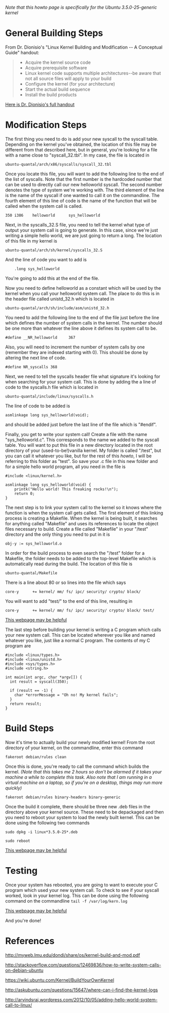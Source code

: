 *Note that this howto page is specifically for the Ubuntu 3.5.0-25-generic kernel*

General Building Steps
======================

From Dr. Dionisio's "Linux Kernel Building and Modification -- A Conceptual Guide" handout:

>  * Acquire the kernel source code
>  * Acquire prerequisite software
>  * Linux kernel code supports multiple architectures--be aware that not all source files will apply to your build
>  * Configure the kernel (for your architecture)
>  * Start the actual build sequence
>  * Install the build products

[Here is Dr. Dionisio's full handout](http://myweb.lmu.edu/dondi/share/os/kernel-build-and-mod.pdf)

Modification Steps
==================

The first thing you need to do is add your new syscall to the syscall table.
Depending on the kernel you've obtained, the location of this file may be
different from that described here, but in general, you're looking for a file
with a name close to "syscall_32.tbl". In my case, the file is located in

`
ubuntu-quantal/arch/x86/syscalls/syscall_32.tbl
`

Once you locate this file, you will want to add the following line to the end of
the list of syscalls. Note that the first number is the hardcoded number that
can be used to directly call our new helloworld syscall. The second number
denotes the type of system we're working with. The third element of the line is
the name of the syscall if one wanted to call it on the commandline. The fourth
element of this line of code is the name of the function that will be called
when the system call is called.

~~~
350 i386    helloworld      sys_helloworld
~~~

Next, in the syscalls_32.S file, you need to tell the kernel what type of output
your system call is going to generate. In this case, since we're just writing a
simple hello world, we are just going to return a long. The location of this
file in my kernel is

`
ubuntu-quantal/arch/sh/kernel/syscalls_32.S
`

And the line of code you want to add is

~~~
    .long sys_helloworld
~~~

You're going to add this at the end of the file.

Now you need to define helloworld as a constant which will be used by the kernel
when you call your helloworld system call. The place to do this is in the header
file called unistd_32.h which is located in

`
ubuntu-quantal/arch/sh/include/asm/unistd_32.h
`

You need to add the following line to the end of the file just before the line
which defines the number of system calls in the kernel. The number should be
one more than whatever the line above it defines its system call to be.

~~~
#define __NR_helloworld     367
~~~

Also, you will need to increment the number of system calls by one (remember
they are indexed starting with 0). This should be done by altering the next line
of code.

~~~
#define NR_syscalls 368
~~~

Next, we need to tell the syscalls header file what signature it's looking for
when searching for your system call. This is done by adding the a line of code
to the syscalls.h file which is located in

`
ubuntu-quantal/include/linux/syscalls.h
`

The line of code to be added is

~~~
asmlinkage long sys_helloworld(void);
~~~

and should be added just before the last line of the file which is "#endif".

Finally, you get to write your system call! Create a file with the name
"sys_helloworld.c". This corresponds to the name we added to the syscall table.
You will want to put this file in a new directory located in the root directory
of your (used-to-be!)vanilla kernel. My folder is called "/test", but you can
call it whatever you like, but for the rest of this *howto*, I will be referring
to this folder as "test". So save your .c file in this new folder and for a
simple hello world program, all you need in the file is

~~~
#include <linux/kernel.h>

asmlinkage long sys_helloworld(void) {
    printk("Hello world! This freaking rocks!\n");
    return 0;
}
~~~

The next step is to link your system call to the kernel so it knows where the
function is when the system call gets called. The first element of this linking
process is creating a Makefile. When the kernel is being built, it searches for
anything called "Makefile" and uses its references to locate the object files
necessary to build. Create a file called "Makefile" in your "/test" directory
and the only thing you need to put in it is

~~~
obj-y := sys_helloworld.o
~~~

In order for the build process to even search the "/test" folder for a Makefile,
the folder needs to be added to the top-level Makefile which is automatically
read during the build. The location of this file is

`
ubuntu-quantal/Makefile
`

There is a line about 80 or so lines into the file which says

~~~
core-y		+= kernel/ mm/ fs/ ipc/ security/ crypto/ block/
~~~

You will want to add "test/" to the end of this line, resulting in

~~~
core-y		+= kernel/ mm/ fs/ ipc/ security/ crypto/ block/ test/
~~~

[This webpage may be helpful](http://stackoverflow.com/questions/12469836/how-to-write-system-calls-on-debian-ubuntu)



The last step before building your kernel is writing a C program which calls
your new system call. This can be located wherever you like and named whatever
you like, just like a normal C program. The contents of my C program are

~~~
#include <linux/types.h>
#include <linux/unistd.h>
#include <sys/types.h>
#include <string.h>

int main(int argc, char *argv[]) {
  int result = syscall(350);

  if (result == -1) {
    char *errorMessage = "Oh no! My kernel fails";
  }
  return result;
}
~~~

Build Steps
===========

Now it's time to actually build your newly modified kernel! From the root
directory of your kernel, on the commandline, enter this command

`
fakeroot debian/rules clean
`

Once this is done, you're ready to call the command which builds the kernel.
*(Note that this takes me 2 hours so don't be alarmed if it takes your machine
a while to complete this task. Also note that I am running in a virtual machine
on a laptop, so if you're on a desktop, things may run more quickly)*

`
fakeroot debian/rules binary-headers binary-generic
`

Once the build it complete, there should be three new .deb files in the
directory above your kernel source. These need to be depackaged and then you
need to reboot your system to load the newly built kernel. This can be done
using the following two commands

`
sudo dpkg -i linux*3.5.0-25*.deb
`

`
sudo reboot
`

[This webpage may be helpful](https://wiki.ubuntu.com/Kernel/BuildYourOwnKernel)

Testing
=======

Once your system has rebooted, you are going to want to execute your C program
which used your new system call. To check to see if your syscall worked, look
in your kernel log. This can be done using the following command on the
commandline
`
tail -f /var/log/kern.log
`

[This webpage may be helpful](http://askubuntu.com/questions/15647/where-can-i-find-the-kernel-logs)

And you're done! 


References
==========

http://myweb.lmu.edu/dondi/share/os/kernel-build-and-mod.pdf

http://stackoverflow.com/questions/12469836/how-to-write-system-calls-on-debian-ubuntu

https://wiki.ubuntu.com/Kernel/BuildYourOwnKernel

http://askubuntu.com/questions/15647/where-can-i-find-the-kernel-logs

http://arvindsraj.wordpress.com/2012/10/05/adding-hello-world-system-call-to-linux/

